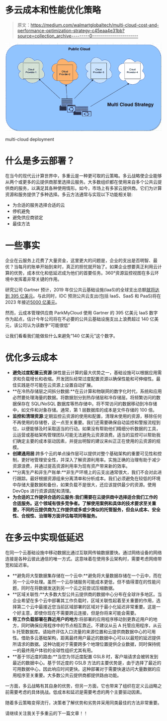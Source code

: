 # 多云成本和性能优化策略

> 原文：<https://medium.com/walmartglobaltech/multi-cloud-cost-and-performance-optimization-strategy-c45eaa4e31bb?source=collection_archive---------0----------------------->

![](img/477bae4e3f4ae31bb652b81cc6d352c4.png)

multi-cloud deployment

# **什么是多云部署**？

在当今的现代云计算世界中，多重云是一种更可取的云策略。多云战略使企业能够从两个或更多的云提供商那里选择云服务。大多数组织都在使用来自多个公共云提供商的服务，以满足其各种使用情形。如今，市场上有多家云提供商。它们为计算资源和服务提供了多种选择。多云方法通常与实现以下功能相关联:

*   为合适的服务选择合适的云
*   停机避免
*   避免供应商锁定
*   最佳方法

# **一些事实**

企业在云服务上花费了大量资金，这里更大的问题是，企业的支出是否明智、最优？当每月的账单开始到来时，真正的担忧就开始了。如果企业想要真正利用云计算的优势，成本优化和低延迟成为他们的首要任务。360°资源监控视图在多云环境中发挥着非常关键的作用。

研究公司 Gartner 预计，2019 年仅公共云基础设施(IaaS)的全球支出总额[就将达到 395 亿美元](https://www.gartner.com/en/newsroom/press-releases/2019-04-02-gartner-forecasts-worldwide-public-cloud-revenue-to-g)。与此同时，IDC 预测公共云支出(包括 IaaS、SaaS 和 PaaS)将在 2023 年接近[5000 亿美元](https://www.idc.com/getdoc.jsp?containerId=prUS45411519)。

然而，云成本管理供应商 ParkMyCloud 使用 Gartner 的 395 亿美元 IaaS 数字作为起点，估计今年公司将在不必要的公共云基础设施支出上浪费超过 140 亿美元，该公司认为该数字“可能很低”

让我们看看我们能做些什么来避免“140 亿美元”这个数字。

# **优化多云成本**

*   **避免过度配置云资源**:弹性是云计算的最大优势之一，基础设施可以根据应用需求和负载增长和收缩。开发团队经常过度配置资源以确保性能和可伸缩性。最佳实践是尽可能在云资源上设置自动扩展。
*   **在冷热存储层之间拆分数据:**在云计算和物联网的数字化时代，系统和应用必然要处理海量的数据。将数据划分到热存储层和冷存储层。将频繁访问的数据保存在 SQL/NoSQL 数据库等热存储中。将不常访问的数据移动到冷存储中，如文件和对象存储。通常，第 1 层数据库的成本是文件存储的 100 倍。
*   **监控和清理资源**:定期监控云资源的使用和配置，清理未使用的资源，移除任何不再使用的存储卷，这一点至关重要。我们还需要确保自动监控和警报流程到位，以便能够及时采取适当的行动。如果没有帮助他们精细分析数据的工具，云运营或基础架构管理团队可能无法避免云资源浪费。适当的监控可以帮助我们确定主要的成本驱动因素，并提出明智的建议来纠正正在使用的云资源的规模。
*   **创建通用层**:跨多个云的单点操作层可以提供对整个基础架构的重要可见性和控制，更好地管理安全性，并深入了解资源利用率。实施正确的治理有助于减少资源浪费，并通过提高资源利用率为现有资产带来新的效率。
*   **分离生产和非生产账单:**非生产环境上的云支出通常很大，我们不会对此进行跟踪。最好根据资源组来分离清单和分析成本。我们必须避免在较低的环境中存储大量数据和备份，如果负载不是很大，还应该提供最少的资源。使用 DevOps 进行资源调配和清理。
*   **为合适的工作提供合适的云服务:**我们需要在云提供商中选择适合我们工作的合适服务**。这个领域有很多竞争者。了解使用案例和具体的技术要求至关重要，不同的云提供商为工作提供或多或少类似的托管服务，但会从成本、安全性、合规性、治理等方面评估每项同等服务。**

# **在多云中实现低延迟**

在同一个云基础设施中移动数据比通过互联网传输数据要快。通过网络设备的网络连接是各种云彼此通信的唯一方式。这意味着在使用多云架构时，需要考虑网络带宽和延迟率。

*   **避免将大型数据集存储在一个云中:**避免将大量数据存储在一个云中，而在另一个云中处理。虽然一个云存储服务可能成本更低，但不值得潜在的性能问题，同时在将数据发送到另一个云之前尝试压缩数据。
*   **区域关联性:**大多数大型公共云提供商的数据中心分布在全球许多地区。当企业希望在多个云中部署其工作负载时，区域关联性起着至关重要的作用，选择第二个云中最接近您当前区域部署的区域对于最小化延迟非常重要。这是一个好主意，即使你现在不需要跨云连接，但是你将来可能会需要。
*   **将工作负载部署在靠近用户的地方**:将部署的应用程序移动到更靠近用户的地方，同时确保应用程序中的节点相互靠近。不建议从云 A 托管应用程序，从云 b 托管数据库。请始终评估入口流量的来源位置和云提供商数据中心的可用性。借助多云基础架构，距离最终用户最近的数据中心可以以最短的延迟提供所请求的数据。这种功能对于需要跨多个地理位置提供企业数据，同时保持统一的最终用户体验的全球性组织尤其有用。
*   **基于邻近度的路由:**当您为邻近度配置 GSLB 时，客户端请求会被转发到最近的数据中心。基于邻近度的 GSLB 方法的主要优势是，由于选择了最近的可用数据中心，因此响应时间更快。这种部署对于需要快速访问大量数据的应用程序至关重要。大多数公共云提供商都提供路由功能。

一方面，多云战略有其自身的优势，但另一方面，它也带来了组织在定义云战略之前需要考虑的具体挑战。低成本和延迟是需要考虑的两个主要驱动因素。

随着多云策略变得流行，决策者了解优势和劣势并采用同类最佳的方法非常重要。

请继续关注我关于多重云的下一篇文章！！